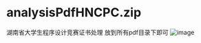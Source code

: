 # analysisPdfHNCPC.zip
湖南省大学生程序设计竞赛证书处理
放到所有pdf目录下即可
![image](https://github.com/user-attachments/assets/28c4631d-28d8-4be5-b31a-18128a15ecc1)
